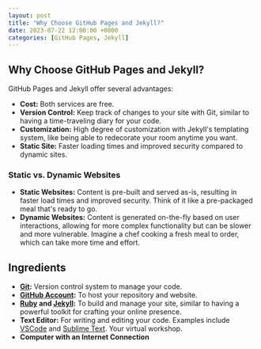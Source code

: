 ```yaml
---
layout: post
title: "Why Choose GitHub Pages and Jekyll?"
date: 2023-07-22 12:00:00 +0000
categories: [GitHub Pages, Jekyll]
---
```


## Why Choose GitHub Pages and Jekyll?

GitHub Pages and Jekyll offer several advantages:

- **Cost:** Both services are free.
- **Version Control:** Keep track of changes to your site with Git, similar to having a time-traveling diary for your code.
- **Customization:** High degree of customization with Jekyll's templating system, like being able to redecorate your room anytime you want.
- **Static Site:** Faster loading times and improved security compared to dynamic sites.

### Static vs. Dynamic Websites

- **Static Websites:** Content is pre-built and served as-is, resulting in faster load times and improved security. Think of it like a pre-packaged meal that's ready to go.
- **Dynamic Websites:** Content is generated on-the-fly based on user interactions, allowing for more complex functionality but can be slower and more vulnerable. Imagine a chef cooking a fresh meal to order, which can take more time and effort.


## Ingredients

- **[Git](https://git-scm.com/):** Version control system to manage your code.
- **[GitHub Account](https://github.com/):** To host your repository and website.
- **[Ruby](https://www.ruby-lang.org/en/) and [Jekyll](https://jekyllrb.com/):** To build and manage your site, similar to having a powerful toolkit for crafting your online presence.
- **Text Editor:** For writing and editing your code. Examples include [VSCode](https://code.visualstudio.com/) and [Sublime Text](https://www.sublimetext.com/). Your virtual workshop.
- **Computer with an Internet Connection** 
